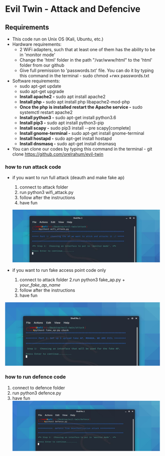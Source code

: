 # Evil Twin - Attack and Defencive

## Requirements
* This code run on Unix OS (Kali, Ubuntu, etc.)
* Hardware requirements:
  - 2 WiFi adapters, such that at least one of them has the ability to be in 'monitor mode'
  - Change the 'html' folder in the path "/var/www/html" to the 'html' folder from our github
  - Give full premission to 'passwords.txt' file. You can do it by typing this command in the terminal - sudo chmod +rwx passwords.txt 
* Software requirements:
  - sudo apt-get update  
  - sudo apt-get upgrade
  - **Install apache2 -** sudo apt install apache2
  - **Install php -** sudo apt install php libapache2-mod-php
  - **Once the php is installed restart the Apache service -** sudo systemctl restart apache2
  - **Install python3 -** sudo apt-get install python3.6
  - **Install pip3 -** sudo apt install python3-pip 
  - **Install scapy -** sudo pip3 install --pre scapy[complete] 
  - **Install gnome-terminal -** sudo apt-get install gnome-terminal 
  - **Install hostapd -** sudo apt-get install hostapd 
  - **Install dnsmasq -** sudo apt-get install dnsmasq 
* You can clone our codes by typing this command in the terminal - git clone https://github.com/orelrahum/evil-twin    


### how to run attack code
* if you want to run full attack (deauth and make fake ap)
  1. connect to attack folder
  2. run python3 wifi_attack.py
  3. follow after the instructions
  4. have fun
  
  ![wifi_attack](https://github.com/orelrahum/evil-twin/blob/master/picture/wifi_attack.JPG?raw=true)
  
* if you want to run fake access point code only
  1. connect to attack folder
  2.run python3 fake_ap.py + *your_fake_ap_name*
  3. follow after the instructions
  4. have fun

![fake_ap](https://github.com/orelrahum/evil-twin/blob/master/picture/fake_ap.JPG?raw=true)

### how to run defence code 
   1. connect to defence folder
   2. run python3 defence.py
   3. have fun
   ![defence](https://github.com/orelrahum/evil-twin/blob/master/picture/defence.JPG?raw=true)

